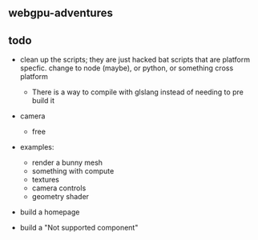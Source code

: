 ## webgpu-adventures

## todo
- clean up the scripts; they are just hacked bat scripts that are platform specfic. change to node (maybe), or python, or something cross platform
    - There is a way to compile with glslang instead of needing to pre build it

- camera
    - free
    
- examples:
    - render a bunny mesh
    - something with compute
    - textures
    - camera controls
    - geometry shader

- build a homepage
- build a "Not supported component"
